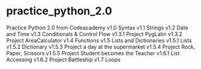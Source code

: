 # practice_python_2.0
Practice Python 2.0 from Codeacademy
v1.0 Syntax 
v1.1 Strings
v1.2 Date and Time
v1.3 Conditionals & Control Flow
v1.3.1 Project PygLatin
v1.3.2 Project AreaCalculator
v1.4 Functions
v1.5 Lists and Dictionaries
v1.5.1 Lists
v1.5.2 Dictionary
v1.5.3 Project a day at the supermarket
v1.5.4 Project Rock, Paper, Scissors
v1.5.5 Project Student becomes the Teacher
v1.6.1 List Accessing
v1.6.2 Project Battleship
v1.7 Loops
